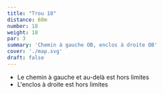 ```yaml
---
title: "Trou 18"
distance: 60m
number: 18
weight: 18
par: 3
summary: 'Chemin à gauche OB, enclos à droite OB'
cover: './map.svg'
draft: false
---
```


- Le chemin à gauche et au-delà est hors limites
- L'enclos à droite est hors limites
